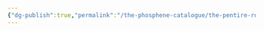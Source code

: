 ```yaml
---
{"dg-publish":true,"permalink":"/the-phosphene-catalogue/the-pentire-room/","tags":["tpc-location"]}
---
```


